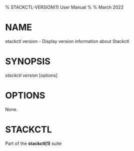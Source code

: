 % STACKCTL-VERSION(1) User Manual
%
% March 2022

# NAME

stackctl version - Display version information about Stackctl

# SYNOPSIS

*stackctl version* \[options]

# OPTIONS

None.

# STACKCTL

Part of the **stackctl(1)** suite
